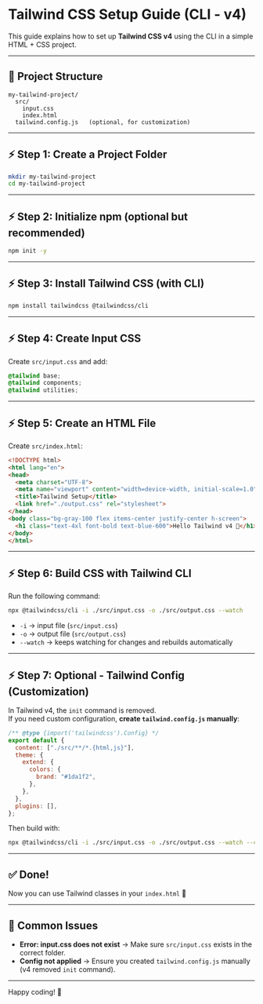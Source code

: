 # Tailwind CSS Setup Guide (CLI - v4)

This guide explains how to set up **Tailwind CSS v4** using the CLI in a simple HTML + CSS project.

---

## 📂 Project Structure

```
my-tailwind-project/
  src/
    input.css
    index.html
  tailwind.config.js   (optional, for customization)
```

---

## ⚡ Step 1: Create a Project Folder

```bash
mkdir my-tailwind-project
cd my-tailwind-project
```

---

## ⚡ Step 2: Initialize npm (optional but recommended)

```bash
npm init -y
```

---

## ⚡ Step 3: Install Tailwind CSS (with CLI)

```bash
npm install tailwindcss @tailwindcss/cli
```

---

## ⚡ Step 4: Create Input CSS

Create `src/input.css` and add:

```css
@tailwind base;
@tailwind components;
@tailwind utilities;
```

---

## ⚡ Step 5: Create an HTML File

Create `src/index.html`:

```html
<!DOCTYPE html>
<html lang="en">
<head>
  <meta charset="UTF-8">
  <meta name="viewport" content="width=device-width, initial-scale=1.0">
  <title>Tailwind Setup</title>
  <link href="./output.css" rel="stylesheet">
</head>
<body class="bg-gray-100 flex items-center justify-center h-screen">
  <h1 class="text-4xl font-bold text-blue-600">Hello Tailwind v4 🚀</h1>
</body>
</html>
```

---

## ⚡ Step 6: Build CSS with Tailwind CLI

Run the following command:

```bash
npx @tailwindcss/cli -i ./src/input.css -o ./src/output.css --watch
```

- `-i` → input file (`src/input.css`)
- `-o` → output file (`src/output.css`)
- `--watch` → keeps watching for changes and rebuilds automatically

---

## ⚡ Step 7: Optional - Tailwind Config (Customization)

In Tailwind v4, the `init` command is removed.  
If you need custom configuration, **create `tailwind.config.js` manually**:

```js
/** @type {import('tailwindcss').Config} */
export default {
  content: ["./src/**/*.{html,js}"],
  theme: {
    extend: {
      colors: {
        brand: "#1da1f2",
      },
    },
  },
  plugins: [],
};
```

Then build with:

```bash
npx @tailwindcss/cli -i ./src/input.css -o ./src/output.css --watch --config ./tailwind.config.js
```

---

## ✅ Done!

Now you can use Tailwind classes in your `index.html` 🎉

---

## 🔧 Common Issues

- **Error: input.css does not exist** → Make sure `src/input.css` exists in the correct folder.  
- **Config not applied** → Ensure you created `tailwind.config.js` manually (v4 removed `init` command).  

---

Happy coding! 🚀

